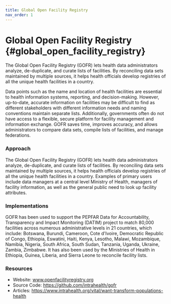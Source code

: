 ```yaml
---
title: Global Open Facility Registry
nav_order: 1
---
```


# Global Open Facility Registry {#global_open_facility_registry}

The Global Open Facility Registry (GOFR) lets health data administrators
analyze, de-duplicate, and curate lists of facilities. By reconciling
data sets maintained by multiple sources, it helps health officials
develop registries of all the unique health facilities in a country.

Data points such as the name and location of health facilities are
essential to health information systems, reporting, and decision-making.
However, up-to-date, accurate information on facilities may be difficult
to find as different stakeholders with different information needs and
naming conventions maintain separate lists. Additionally, governments
often do not have access to a flexible, secure platform for facility
management and information exchange. GOFR saves time, improves accuracy,
and allows administrators to compare data sets, compile lists of
facilities, and manage federations.

### Approach

The Global Open Facility Registry (GOFR) lets health data administrators
analyze, de-duplicate, and curate lists of facilities. By reconciling
data sets maintained by multiple sources, it helps health officials
develop registries of all the unique health facilities in a country.
Examples of primary users include data managers at a central level
Ministry of Health, managers of facility information, as well as the
general public need to look up facility attributes.

### Implementations

GOFR has been used to support the PEPFAR Data for Accountability,
Transparency and Impact Monitoring (DATIM) project to match 80,000
facilities across numerous administrative levels in 21 countries, which
include: Botswana, Burundi, Cameroon, Cote d'Ivoire, Democratic Republic
of Congo, Ethiopia, Eswatini, Haiti, Kenya, Lesotho, Malawi, Mozambique,
Namibia, Nigeria, South Africa, South Sudan, Tanzania, Uganda, Ukraine,
Zambia, Zimbabwe. It has also been used by the Ministries of Health in
Ethiopia, Guinea, Liberia, and Sierra Leone to reconcile facility lists.

### Resources

- Website: www.openfacilityregistry.org
- Source Code: <https://github.com/intrahealth/gofr>
- Articles:
  <https://www.intrahealth.org/vital/want-transform-populations-health>
